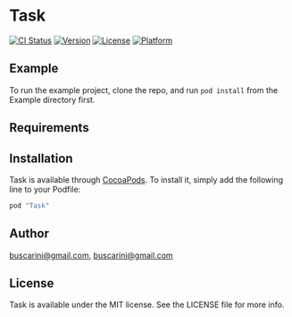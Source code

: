 # Task

[![CI Status](http://img.shields.io/travis/buscarini@gmail.com/Task.svg?style=flat)](https://travis-ci.org/buscarini@gmail.com/Task)
[![Version](https://img.shields.io/cocoapods/v/Task.svg?style=flat)](http://cocoapods.org/pods/Task)
[![License](https://img.shields.io/cocoapods/l/Task.svg?style=flat)](http://cocoapods.org/pods/Task)
[![Platform](https://img.shields.io/cocoapods/p/Task.svg?style=flat)](http://cocoapods.org/pods/Task)

## Example

To run the example project, clone the repo, and run `pod install` from the Example directory first.

## Requirements

## Installation

Task is available through [CocoaPods](http://cocoapods.org). To install
it, simply add the following line to your Podfile:

```ruby
pod "Task"
```

## Author

buscarini@gmail.com, buscarini@gmail.com

## License

Task is available under the MIT license. See the LICENSE file for more info.
